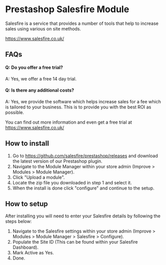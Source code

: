 # Prestashop Salesfire Module
Salesfire is a service that provides a number of tools that help to increase sales using various on site methods.

https://www.salesfire.co.uk/


## FAQs

#### Q: Do you offer a free trial?
A: Yes, we offer a free 14 day trial.

#### Q: Is there any additional costs?
A: Yes, we provide the software which helps increase sales for a fee which is tailored to your business. This is to provide you with the best ROI as possible.

You can find out more information and even get a free trial at https://www.salesfire.co.uk/


## How to install

1. Go to https://github.com/salesfire/prestashop/releases and download the latest version of our Prestashop plugin.
2. Navigate to the Module Manager within your store admin (Improve > Modules > Module Manager).
3. Click "Upload a module".
4. Locate the zip file you downloaded in step 1 and select it.
5. When the install is done click "configure" and continue to the setup.


## How to setup

After installing you will need to enter your Salesfire details by following the steps below:

1. Navigate to the Salesfire settings within your store admin (Improve > Modules > Module Manager > Salesfire > Configure).
2. Populate the Site ID (This can be found within your Salesfire Dashboard).
3. Mark Active as Yes.
4. Done.
